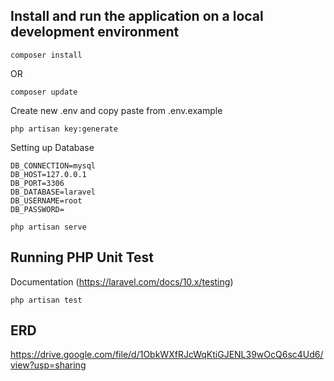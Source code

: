 ## Install and run the application on a local development environment

```
composer install
```
OR
```
composer update
```
Create new .env and copy paste from .env.example

```
php artisan key:generate
```

Setting up Database 
```
DB_CONNECTION=mysql
DB_HOST=127.0.0.1
DB_PORT=3306
DB_DATABASE=laravel
DB_USERNAME=root
DB_PASSWORD=
```

```
php artisan serve
```

## Running PHP Unit Test
Documentation (https://laravel.com/docs/10.x/testing)

```
php artisan test
```

## ERD
https://drive.google.com/file/d/1ObkWXfRJcWqKtiGJENL39wOcQ6sc4Ud6/view?usp=sharing
